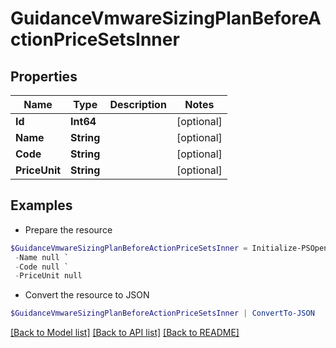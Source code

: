 # GuidanceVmwareSizingPlanBeforeActionPriceSetsInner
## Properties

Name | Type | Description | Notes
------------ | ------------- | ------------- | -------------
**Id** | **Int64** |  | [optional] 
**Name** | **String** |  | [optional] 
**Code** | **String** |  | [optional] 
**PriceUnit** | **String** |  | [optional] 

## Examples

- Prepare the resource
```powershell
$GuidanceVmwareSizingPlanBeforeActionPriceSetsInner = Initialize-PSOpenAPIToolsGuidanceVmwareSizingPlanBeforeActionPriceSetsInner  -Id null `
 -Name null `
 -Code null `
 -PriceUnit null
```

- Convert the resource to JSON
```powershell
$GuidanceVmwareSizingPlanBeforeActionPriceSetsInner | ConvertTo-JSON
```

[[Back to Model list]](../README.md#documentation-for-models) [[Back to API list]](../README.md#documentation-for-api-endpoints) [[Back to README]](../README.md)

